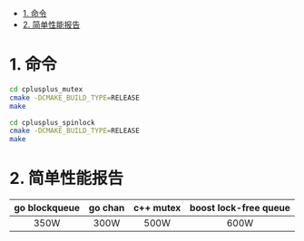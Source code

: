 <!-- TOC -->

- [1. 命令](#1-命令)
- [2. 简单性能报告](#2-简单性能报告)

<!-- /TOC -->

<a id="markdown-1-命令" name="1-命令"></a>
# 1. 命令



```bash
cd cplusplus_mutex
cmake -DCMAKE_BUILD_TYPE=RELEASE
make

cd cplusplus_spinlock
cmake -DCMAKE_BUILD_TYPE=RELEASE
make
```

<a id="markdown-2-简单性能报告" name="2-简单性能报告"></a>
# 2. 简单性能报告

|go blockqueue|go chan|c++ mutex|boost lock-free queue|
|:-:|:-:|:-:|:-:|
|350W|300W|500W|600W|

